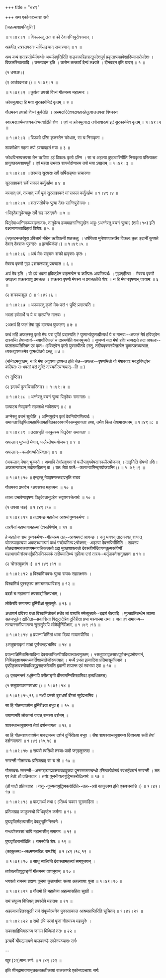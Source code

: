 +++
title = "०४९"

+++
अथ एकोनपञ्चाशः सर्गः  

\[अहल्याशापनिवृत्तिः\]  

 ॥ १।४९।१ ॥ विफलस्तु ततः शक्रो देवानग्निपुरो१गमान् ।  

अब्रवीत् २त्रस्तवदनः सर्षिसङ्घान् सचारणान्  ॥  १  ॥   

अथ कथं शतक्रतोर्धर्मबन्धोः अधर्मप्रवृत्तिरिति शङ्कापरिहाराद्युपदेशपूर्वं प्रकृताश्रमप्रवेशादिव्यापारोपदेशः । विफलस्त्वित्यादि । त्रस्तवदन इति । त्रासेन तत्कार्यं दैन्यं लक्ष्यते । दीनवदन इति यावत्  ॥  १  ॥   

(१ धसःङ।)  

(२ आर्तवदनःङ।) ॥ १।४९।१ ॥   

 ॥ १।४९।२ ॥ कुर्वता तपसो विघ्नं गौतमस्य महात्मनः ।  

क्रोधमुत्पाद्य हि मया सुरकार्यमिदं कृतम्  ॥  २  ॥   

गौतमस्य तपसो विघ्नं कुर्वतेति । अस्मदादिदेवपदापहारहेतुत्वात्तत्तपसः विघ्नस्य  

स्वात्मरक्षार्थमवश्यकर्तव्यत्वादिति शेषः । एवं च क्रोधमुत्पाद्य तपोनाशरूपं इदं सुरकार्यमेव कृतम् ॥ १।४९।२ ॥   

 ॥ १।४९।३ ॥ विफलो ऽस्मि कृतस्तेन क्रोधात्, सा च निराकृता ।  

शापमोक्षेण महता तपो ऽस्यापहृतं मया  ॥  ३  ॥   

क्रोधविनश्यत्तपसा तेन ऋषिणा ऽहं विफलः कृतो ऽस्मि । सा च अहल्या दुष्टचारिणीति निराकृता परित्यक्ता प्रागुक्तरूपशापपूर्वं । एवं महता उभयत्र शापमोक्षेणास्य तपो मया ऽपहृतम् ॥ १।४९।३ ॥   

 ॥ १।४९।४ ॥ तस्मात् सुरवराः सर्वे सर्षिसङ्घाः सचारणाः  

सुरसाह्यकरं सर्वे सफलं कर्तुमर्हथ  ॥  ४  ॥   

यस्मात् एवं, तस्मात् सर्वे यूयं सुरसाह्यकरं मां सफलं कर्तुमर्हथ ॥ १।४९।४ ॥   

 ॥ १।४९।५ ॥ शतक्रतोर्वचः श्रुत्वा देवाः साग्निपुरोगमाः ।  

१पितृदेवानुपेत्याहुः सर्वे सह मरुद्गणैः  ॥  ५  ॥   

पितृदेवाःअग्निकव्यवाहनादयः, तानुपेत्य हव्यवाहनाग्निमुखेन आहुः ऽअग्नेस्तु वचनं श्रुत्वाऽ (श्लो।१०) इति वक्ष्यमाणात्वादिहायं विशेषः  ॥  ५  ॥   

(१एतदनन्तरंपुरा ऽविचार्य मोहेन ऋषिपत्नीं शतक्रतुः । धर्षयित्वा मुनेश्शापात्तत्रैव विफलः कृतः इदानीं कुष्यते देवान् देवराजः पुरन्दरः  ॥  इत्यधिकंङ।) ॥ १।४९।५ ॥   

 ॥ १।४९।६ ॥ अयं मेषः सवृषणः शक्रो ह्यवृषणः कृतः ।  

मेषस्य वृषणौ गृह्य २शक्रस्याशु प्रयच्छत  ॥  ६  ॥   

अयं मेष इति । यो ऽयं भवतां हविष्ट्वेन वाहनत्वेन च कल्पितः अयमित्यर्थः । गृह्यगृहीत्वा । मेषस्य वृषणौ अपहृत्य शक्रस्याशु प्रयच्छत । शक्रस्य वृषणौ मेषस्य च प्रयच्छतेति शेषः । न हि मेषानवृषणान् पश्यामः  ॥  ६  ॥   

(२ शक्रायाशुङ।) ॥ १।४९।६ ॥   

 ॥ १।४९।७ ॥ अफलस्तु कृतो मेषः परां १ पुष्टिं प्रदास्यति ।  

भवतां हर्षणार्थे च ये च दास्यन्ति मानवाः ।  

२अक्षयं हि फलं तेषां यूयं दास्यथ पुष्कलम्  ॥  ७  ॥   

कथं तर्हि अफलस्तु कृतो मेषः परां पुष्टिं प्रदास्यति ? युष्माभ्यंयुष्मत्प्रीत्यर्थं ये च मानवाः--अफलं मेषं हविष्ट्वेन दास्यन्ति तेषामक्षयं--स्वार्गादिफलं च दास्यथेति वचनमुच्यते । युष्मभ्यं यदा मेषो हविः सम्पद्यते तदा अफलः--फलांशव्यतिरिक्त एव कृतः--हविष्ट्वेन कृतो युष्मात्पीतये ऽस्तु, तदीयवृषणस्यैन्द्रत्वेन युष्मत्पशव्यत्वात् त्यक्तवृषणकमेव युष्मत्प्रीतये ऽस्तु  ॥  ७  ॥   

(नन्विदमयुक्तम्, न हि मेषा अवृषणा दृश्यन्त इति चेन्न--अफलः--वृषणभिन्नो यो मेषावयवः भवद्धविष्ट्वेन कल्पितः सः भवतां परां तुष्टिं दास्यतीत्यन्वयात्--ति  ॥ )  

(१ तुष्टिंङ)  

(२ इदमर्धं कुत्रचिन्नास्तिङ) ॥ १।४९।७ ॥   

 ॥ १।४९।८ ॥ अग्नेस्तु वचनं श्रुत्वा पितृदेवाः समागताः ।  

उत्पाट्य मेषवृषणौ सहस्राक्षे न्यवेशयन्  ॥  ८  ॥   

अग्नेस्तु वचनं श्रुत्वेति । अग्निमुखेन कृतं देवनियोगमित्यर्थः । समागताःपितृपितामहप्रपितामहत्रिप्रकारस्वगणैस्सम्भूयागताः तथा, तथैव किल तेषामाराधनम् ॥ १।४९।८ ॥   

 ॥ १।४९।९ ॥ तदाप्रभृति काकुत्स्थ पितृदेवाः समागताः ।  

अफलान् भुञ्जते मेषान्, फलैस्तेषामयोजयन्  ॥  ९  ॥   

अफलान्--फलांशव्यतिरिक्तान्  ॥  ९  ॥   

(अफलान् मेषान् भुञ्जते । अथापि तेषांसवृषणानां फलैःसवृषमेषदानफलैरयोजयन् । दातृनिति शेषःगो।शि। अफलान्षण्ढान् तदंशरहितान् वा । यतः तेषां फलैः--फलाभ्यामिन्द्रमयोजयन्ति।) ॥ १।४९।९ ॥   

 ॥ १।४९।१० ॥ इन्द्रस्तु मेषवृषणस्तदाप्रभृति राघव  

गौतमस्य प्रभावेन १तपसश्च महात्मनः  ॥  १०  ॥   

तपसः प्रभावेणावृषणः पितृदेवतानुप्रहेण सवृषणश्चेत्यर्थः  ॥  १०  ॥   

(१ तपसा चङ) ॥ १।४९।१० ॥   

 ॥ १।४९।११ ॥ तदागच्छ महातेजः आश्रमं पुण्यकर्मणः ।  

तारयैनां महाभागामहल्यां देवरूपिणीम्  ॥  ११  ॥   

हे महातेजः राम पुण्यकर्मणः--गौतमस्य तत्--आश्रमपदं आगच्छ । ननु भगवन् ताटकावत् शापात् घोररूपाहल्यया अवष्टब्धमाश्रमं कथं गच्छेयमित्य२त्रोक्तम्--अहल्यां देवरूपिणीमिति । शापस्य त्वेतदाश्रमावकाशगमनावधिकत्वतो ऽद्य मुक्तशापत्वतो देवरूपिणींदेवगणतुल्यरूपिणीं महाभागामेनांस्वभर्तृप्रतिपत्तिफलकं तदीयमातिथ्यं गृहीत्वा एनां तारय--भर्तृप्रापणेनानुग्रहाण  ॥  ११  ॥   

(२ त्रोत्तरमुक्तंग।) ॥ १।४९।११ ॥   

 ॥ १।४९।१२ ॥ विश्वामित्रवचः श्रुत्वा राघवः सहलक्ष्मणः ।  

विश्वामित्रं पुरस्कृत्य तमाश्रममथाविशत्  ॥  १२  ॥   

ददर्श च महाभागां तपसाद्योतितप्रभाम् ।  

लोकैरपि समागम्य दुर्निरीक्षां सुरासुरैः  ॥  १३  ॥   

अथाश्रमं प्रविश्य यथा विश्वामित्रोक्तं तथैव तां पश्यति स्मेत्युच्यते--ददर्श चेत्यादि । मुक्तप्रतिबन्धेन तपसा सहजभूतेन द्योतिता--प्रकाशिता विद्युदादेरिव दुर्निरीक्षा प्रभा यस्यास्मा तथा । अत एव समागम्य--तस्यास्समीपमागत्य सुरासुरैरपि लोकैर्दुर्निरीक्षाम् ॥ १।४९।१३ ॥   

 ॥ १।४९।१४ ॥ प्रयत्नान्निर्मितां धात्रा दिव्यां मायामयीमिव ।  

३सतुषारावृतां साभ्रां पूर्णचन्द्रप्रभामिव  ॥  १४  ॥   

प्रयत्नान्निर्मितामित्यादिना देवराजाभिलषीयदिव्यरूपत्वमुक्तम् । १सतुषारावृतसाभ्रपूर्णचन्द्रप्रभोपमानं, निबिडवृक्षाश्रममध्यवर्तिशान्ततेजोरूपत्वात् । मर्ध्ये ऽभस इत्यादिना प्रतिमासूर्योपमानं । पृष्ठीकृतावरणोपाधिशुद्धसहजतेजसि इदानीं शापान्त एवं स्वभावा एषा  ॥  १४  ॥   

(३ एतदनन्तरं ऽधूमेनापि परीताङ्गी दीप्तामग्निशिखामिवऽ इत्यधिकम्ङ)  

(१ सतुषारावरणसाभ्रघ।) ॥ १।४९।१४ ॥   

 ॥ १।४९।१५,१६ ॥ मर्ध्ये ऽभसो दुराधर्षां दीप्तां सूर्यप्रभामिव ।  

सा हि गौतमवाक्येन दुर्निरीक्ष्या बभूव ह  ॥  १५  ॥   

त्रयाणामपि लोकानां यावत् रामस्य दर्शनम् ।  

शापस्थान्तमुपागम्य तेषां दर्शनमागता  ॥  १६  ॥   

सा हि गौतमशापवाक्येन यावद्रामस्य दर्शनं दुर्निरीक्ष्या बभूव । सैषा शापस्यान्तमुपागम्य दिव्यरूपा सती तेषां दर्शनमागता ॥ १।४९।१५,१६ ॥   

 ॥ १।४९।१७ ॥ राघवौ त्वतिथी तस्याः पादौ जगृहतुस्तदा ।  

स्मरन्ती गौतमवचः प्रतिजग्राह सा च तौ  ॥  १७  ॥   

गौतमवचः स्मरन्ती--अस्मदाश्रमप्राप्तराघवपूजया पुनरस्मत्सम्बन्धो ऽस्त्वित्येवंरूपं स्वभर्तृवचनं स्मरन्ती । तत एव हेतोः तौ प्रतिजग्राह । तयोः पूजनीयत्वबुद्धिमकरोदित्यर्थः  ॥  १७  ॥   

(तौ पादौ प्रतिजग्राह । यत्तु--पूज्यत्वबुद्धिमकरोदिति--तन्न--अग्रे काकुत्स्थ इति एकवचनात्ति।) ॥ १।४९।१७ ॥   

 ॥ १।४९।१८ ॥ पाद्यमर्ध्यं तथा ऽ ऽतिथ्यं चकार सुसमाहिता ।  

प्रतिजग्राह काकुत्स्थो विधिदृष्टेन कर्मणा  ॥  १८  ॥   

पुष्पवृष्टिर्महत्यासीत् देवदुन्दुभिनिस्वनैः ।  

गन्धर्वाप्सरसां चापि महानासीत् समागमः  ॥  १९  ॥   

पुष्पवृष्टिरासीदिति । रामस्येति शेषः  ॥  १९  ॥   

(काकुत्स्थः--लक्ष्मणसहितः रामःशि) ॥ १।४९।१८,१९ ॥   

 ॥ १।४९।२० ॥ साधु साध्विति देवास्तामहल्यां समपूजयन् ।  

तपोबलविशुद्धाङ्गीं गौतमस्य वशानुगाम्  ॥  २०  ॥   

भगवतो रामस्य ब्रह्मणः पूजया कुतार्थायाः सत्या अहल्यायाः पूजा ॥ १।४९।२० ॥   

 ॥ १।४९।२१ ॥ गौतमो हि महातेजा अहल्यासहितः सुखी ।  

रामं संपूज्य विधिवत् तपस्तेपे महातपः  ॥  २१  ॥   

अहल्यासहितस्सुखी रामं संपूज्येत्यनेन पुनस्तत्काल आश्रमप्राप्तिरिति सूचितम् ॥ १।४९।२१ ॥   

 ॥ १।४९।२२ ॥ रामो ऽपि परमां पूजां गौतमस्य महामुनेः ।  

सकाशाद्विधिवत्प्राप्य जगाम मिथिलां ततः  ॥  २२  ॥   

इत्यार्षे श्रीमद्रामायणे बालकाण्डे एकोनपञ्चाशः सर्गः  

--  

खुर (२२)मानः सर्गः ॥ १।४९।२२ ॥   

इति श्रीमद्रामायणामृतकतकटीकायां बालकाण्डे एकोनपञ्चाशः सर्गः  

  

